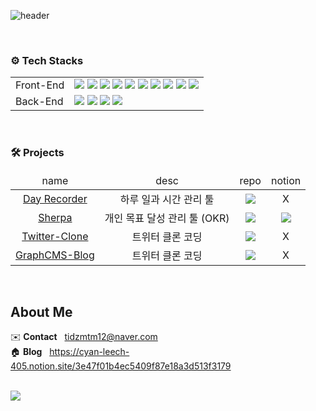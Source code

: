 

![header](https://capsule-render.vercel.app/api?type=soft&color=DF7861&height=150&section=header&text=Jay%20Kim&fontSize=90&rotate=-10&descAlignY=20&fontColor=FCF8E8&animation=fadeIn)

<br/>

### ⚙️ Tech Stacks

<table>
	<tr valign="center">
		<td>Front-End</td>
		<td>
			<img src="https://img.shields.io/badge/HTML5-E34F26?style=for-the-badge&logo=HTML5&logoColor=white"> 
			<img src="https://img.shields.io/badge/CSS3-1572B6?style=for-the-badge&logo=CSS3&logoColor=white"> 
			<img src="https://img.shields.io/badge/JavaScript-F7DF1E?style=for-the-badge&logo=JavaScript&logoColor=white"> 
			<img src="https://img.shields.io/badge/TypeScript-3178C6?style=for-the-badge&logo=TypeScript&logoColor=white">
			<img src="https://img.shields.io/badge/React-61DAFB?style=for-the-badge&logo=React&logoColor=white">
			<img src="https://img.shields.io/badge/Next.js-000000?style=for-the-badge&logo=Next.js&logoColor=white">
			<img src="https://img.shields.io/badge/Redux-764ABC?style=for-the-badge&logo=Redux&logoColor=white">
			<img src="https://img.shields.io/badge/Recoil-000000?style=for-the-badge&logo=Recoil&logoColor=white">
			<img src="https://img.shields.io/badge/Storybook-FF4785?style=for-the-badge&logo=Storybook&logoColor=white">
			<img src="https://img.shields.io/badge/TailwindCSS-06B6D4?style=for-the-badge&logo=TailwindCSS&logoColor=white"></td>
	</tr>
	<tr valign="center">
		<td>Back-End</td>
		<td>
			<img src="https://img.shields.io/badge/Node.js-339933?style=for-the-badge&logo=Node.js&logoColor=white">
			<img src="https://img.shields.io/badge/Express-000000?style=for-the-badge&logo=Express&logoColor=white">
			<img src="https://img.shields.io/badge/Firebase-FFCA28?style=for-the-badge&logo=Firebase&logoColor=white">
			<img src="https://img.shields.io/badge/MongoDB-47A248?style=for-the-badge&logo=MongoDB&logoColor=white">
		</td>
	</tr>
</table>

<br/>

### 🛠️ Projects

<table>
	<thead>
		<td align="center">name</td>
		<td align="center">desc</td>
		<td align="center">repo</td>
		<td align="center">notion</td>
	</thead>
	<tr valign="center">
		<td align="center"><a href="https://next-dayrecorder.vercel.app/">Day Recorder</a></td>
		<td align="center">하루 일과 시간 관리 툴</td>
		<td align="center">
			<a href="https://github.com/jaykiim/dayrecorder"><img src="https://img.shields.io/badge/Repo-181717?style=for-the-badge&logo=GitHub&logoColor=white"></a>
		</td>
		<td align="center">X</td>	
	</tr>
	<tr valign="center">
		<td align="center"><a href="https://sherpa-puce.vercel.app/">Sherpa</a></td>
		<td align="center">개인 목표 달성 관리 툴 (OKR)</td>
		<td align="center">
			<a href="https://github.com/jaykiim/sherpa"><img src="https://img.shields.io/badge/Repo-181717?style=for-the-badge&logo=GitHub&logoColor=white"></a>
		</td>
		<td align="center">
			<a href="https://www.notion.so/Sherpa-ebad125a9adb41ba96bff82e590fcb40"><img src="https://img.shields.io/badge/Sherpa-DF7861?style=for-the-badge&logo=Notion&logoColor=white"></a>
		</td>	
	</tr>
	<tr valign="center">
		<td align="center"><a href="https://twitter-clone-murex-nu.vercel.app/">Twitter-Clone</a></td>
		<td align="center">트위터 클론 코딩</td>
		<td align="center">
			<a href="https://github.com/jaykiim/twitter-clone"><img src="https://img.shields.io/badge/Repo-181717?style=for-the-badge&logo=GitHub&logoColor=white"></a>
		</td>
		<td align="center">X</td>	
	</tr>
	<tr valign="center">
		<td align="center"><a href="https://graphcms-blog-tutorial.vercel.app/">GraphCMS-Blog</a></td>
		<td align="center">트위터 클론 코딩</td>
		<td align="center">
			<a href="https://github.com/jaykiim/graphcms-blog-tutorial"><img src="https://img.shields.io/badge/Repo-181717?style=for-the-badge&logo=GitHub&logoColor=white"></a>
		</td>
		<td align="center">X</td>	
	</tr>
</table>

<br/>

## About Me

✉️ **Contact** &nbsp; tidzmtm12@naver.com  
🏠 **Blog** &nbsp; https://cyan-leech-405.notion.site/3e47f01b4ec5409f87e18a3d513f3179  

<br/>

<img src="https://github-readme-stats.vercel.app/api?username=jaykiim&show_icons=true&theme=moltack"/>
